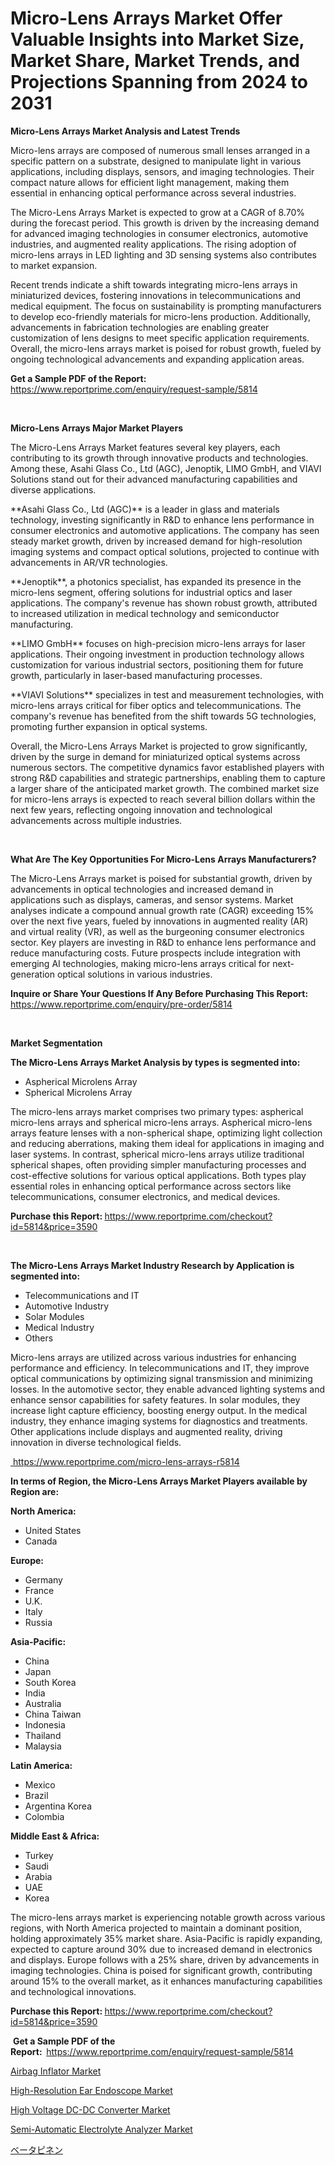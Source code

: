 <p><h1>Micro-Lens Arrays Market Offer Valuable Insights into Market Size, Market Share, Market Trends, and Projections Spanning from 2024 to 2031</h1></p><p><strong>Micro-Lens Arrays Market Analysis and Latest Trends</strong></p>
<p><p>Micro-lens arrays are composed of numerous small lenses arranged in a specific pattern on a substrate, designed to manipulate light in various applications, including displays, sensors, and imaging technologies. Their compact nature allows for efficient light management, making them essential in enhancing optical performance across several industries.</p><p>The Micro-Lens Arrays Market is expected to grow at a CAGR of 8.70% during the forecast period. This growth is driven by the increasing demand for advanced imaging technologies in consumer electronics, automotive industries, and augmented reality applications. The rising adoption of micro-lens arrays in LED lighting and 3D sensing systems also contributes to market expansion. </p><p>Recent trends indicate a shift towards integrating micro-lens arrays in miniaturized devices, fostering innovations in telecommunications and medical equipment. The focus on sustainability is prompting manufacturers to develop eco-friendly materials for micro-lens production. Additionally, advancements in fabrication technologies are enabling greater customization of lens designs to meet specific application requirements. Overall, the micro-lens arrays market is poised for robust growth, fueled by ongoing technological advancements and expanding application areas.</p></p>
<p><strong>Get a Sample PDF of the Report:&nbsp;</strong> <a href="https://www.reportprime.com/enquiry/request-sample/5814">https://www.reportprime.com/enquiry/request-sample/5814</a></p>
<p>&nbsp;</p>
<p><strong>Micro-Lens Arrays Major Market Players</strong></p>
<p><p>The Micro-Lens Arrays Market features several key players, each contributing to its growth through innovative products and technologies. Among these, Asahi Glass Co., Ltd (AGC), Jenoptik, LIMO GmbH, and VIAVI Solutions stand out for their advanced manufacturing capabilities and diverse applications.</p><p>**Asahi Glass Co., Ltd (AGC)** is a leader in glass and materials technology, investing significantly in R&D to enhance lens performance in consumer electronics and automotive applications. The company has seen steady market growth, driven by increased demand for high-resolution imaging systems and compact optical solutions, projected to continue with advancements in AR/VR technologies.</p><p>**Jenoptik**, a photonics specialist, has expanded its presence in the micro-lens segment, offering solutions for industrial optics and laser applications. The company's revenue has shown robust growth, attributed to increased utilization in medical technology and semiconductor manufacturing.</p><p>**LIMO GmbH** focuses on high-precision micro-lens arrays for laser applications. Their ongoing investment in production technology allows customization for various industrial sectors, positioning them for future growth, particularly in laser-based manufacturing processes.</p><p>**VIAVI Solutions** specializes in test and measurement technologies, with micro-lens arrays critical for fiber optics and telecommunications. The company's revenue has benefited from the shift towards 5G technologies, promoting further expansion in optical systems.</p><p>Overall, the Micro-Lens Arrays Market is projected to grow significantly, driven by the surge in demand for miniaturized optical systems across numerous sectors. The competitive dynamics favor established players with strong R&D capabilities and strategic partnerships, enabling them to capture a larger share of the anticipated market growth. The combined market size for micro-lens arrays is expected to reach several billion dollars within the next few years, reflecting ongoing innovation and technological advancements across multiple industries.</p></p>
<p>&nbsp;</p>
<p><strong>What Are The Key Opportunities For Micro-Lens Arrays Manufacturers?</strong></p>
<p><p>The Micro-Lens Arrays market is poised for substantial growth, driven by advancements in optical technologies and increased demand in applications such as displays, cameras, and sensor systems. Market analyses indicate a compound annual growth rate (CAGR) exceeding 15% over the next five years, fueled by innovations in augmented reality (AR) and virtual reality (VR), as well as the burgeoning consumer electronics sector. Key players are investing in R&D to enhance lens performance and reduce manufacturing costs. Future prospects include integration with emerging AI technologies, making micro-lens arrays critical for next-generation optical solutions in various industries.</p></p>
<p><strong>Inquire or Share Your Questions If Any Before Purchasing This Report:</strong> <a href="https://www.reportprime.com/enquiry/pre-order/5814">https://www.reportprime.com/enquiry/pre-order/5814</a></p>
<p>&nbsp;</p>
<p><strong>Market Segmentation</strong></p>
<p><strong>The Micro-Lens Arrays Market Analysis by types is segmented into:</strong></p>
<p><ul><li>Aspherical Microlens Array</li><li>Spherical Microlens Array</li></ul></p>
<p><p>The micro-lens arrays market comprises two primary types: aspherical micro-lens arrays and spherical micro-lens arrays. Aspherical micro-lens arrays feature lenses with a non-spherical shape, optimizing light collection and reducing aberrations, making them ideal for applications in imaging and laser systems. In contrast, spherical micro-lens arrays utilize traditional spherical shapes, often providing simpler manufacturing processes and cost-effective solutions for various optical applications. Both types play essential roles in enhancing optical performance across sectors like telecommunications, consumer electronics, and medical devices.</p></p>
<p><strong>Purchase this Report:&nbsp;</strong><a href="https://www.reportprime.com/checkout?id=5814&price=3590">https://www.reportprime.com/checkout?id=5814&price=3590</a></p>
<p>&nbsp;</p>
<p><strong>The Micro-Lens Arrays Market Industry Research by Application is segmented into:</strong></p>
<p><ul><li>Telecommunications and IT</li><li>Automotive Industry</li><li>Solar Modules</li><li>Medical Industry</li><li>Others</li></ul></p>
<p><p>Micro-lens arrays are utilized across various industries for enhancing performance and efficiency. In telecommunications and IT, they improve optical communications by optimizing signal transmission and minimizing losses. In the automotive sector, they enable advanced lighting systems and enhance sensor capabilities for safety features. In solar modules, they increase light capture efficiency, boosting energy output. In the medical industry, they enhance imaging systems for diagnostics and treatments. Other applications include displays and augmented reality, driving innovation in diverse technological fields.</p></p>
<p><a href="https://www.reportprime.com/micro-lens-arrays-r5814">&nbsp;https://www.reportprime.com/micro-lens-arrays-r5814</a></p>
<p><strong>In terms of Region, the Micro-Lens Arrays Market Players available by Region are:</strong></p>
<p>
    <p> <strong> North America: </strong>
        <ul>
            <li>United States</li>
            <li>Canada</li>
        </ul>
        </p> 
    <p> <strong> Europe: </strong>
        <ul>
            <li>Germany</li>
            <li>France</li>
            <li>U.K.</li>
            <li>Italy</li>
            <li>Russia</li>
        </ul>
        </p> 
    <p> <strong> Asia-Pacific: </strong>
        <ul>
            <li>China</li>
            <li>Japan</li>
            <li>South Korea</li>
            <li>India</li>
            <li>Australia</li>
            <li>China Taiwan</li>
            <li>Indonesia</li>
            <li>Thailand</li>
            <li>Malaysia</li>
        </ul>
        </p> 
    <p> <strong> Latin America: </strong>
        <ul>
            <li>Mexico</li>
            <li>Brazil</li>
            <li>Argentina Korea</li>
            <li>Colombia</li>
        </ul>
        </p> 
    <p> <strong> Middle East & Africa: </strong>
        <ul>
            <li>Turkey</li>
            <li>Saudi</li>
            <li>Arabia</li>
            <li>UAE</li>
            <li>Korea</li>
        </ul>
    </p>
    </p>
<p><p>The micro-lens arrays market is experiencing notable growth across various regions, with North America projected to maintain a dominant position, holding approximately 35% market share. Asia-Pacific is rapidly expanding, expected to capture around 30% due to increased demand in electronics and displays. Europe follows with a 25% share, driven by advancements in imaging technologies. China is poised for significant growth, contributing around 15% to the overall market, as it enhances manufacturing capabilities and technological innovations.</p></p>
<p><strong>Purchase this Report: </strong><a href="https://www.reportprime.com/checkout?id=5814&price=3590">https://www.reportprime.com/checkout?id=5814&price=3590</a></p>
<p>&nbsp;<strong>Get a Sample PDF of the Report:&nbsp;&nbsp;</strong><a href="https://www.reportprime.com/enquiry/request-sample/5814">https://www.reportprime.com/enquiry/request-sample/5814</a></p>
<p><strong></strong></p>
<p><p><a href="https://medium.com/@jasmine.wilson5656/airbag-inflator-market-research-report-market-forecast-and-growth-prospects-with-a-steady-cagr-of-0e4f04415493">Airbag Inflator Market</a></p><p><a href="https://issuu.com/reportprime-2/docs/high-resolution-ear-endoscope-marke_3b9e0c0b461081">High-Resolution Ear Endoscope Market</a></p><p><a href="https://github.com/GraceTurner587/Market-Research-Report-List-1/blob/main/high-voltage-dc-dc-converter-market.md">High Voltage DC-DC Converter Market</a></p><p><a href="https://issuu.com/reportprime-2/docs/semi-automatic-electrolyte-analyzer_8e36dd6d53164b">Semi-Automatic Electrolyte Analyzer Market</a></p><p><a href="https://medium.com/@shade463/%CE%B2-pinene%E5%B8%82%E5%A0%B4%E8%A6%8F%E6%A8%A1-%E3%82%B7%E3%82%A7%E3%82%A2-%E3%81%8A%E3%82%88%E3%81%B3%E3%83%88%E3%83%AC%E3%83%B3%E3%83%89%E5%88%86%E6%9E%90%E3%83%AC%E3%83%9D%E3%83%BC%E3%83%88-%E8%A3%BD%E5%93%81-95-%E4%BB%A5%E4%B8%8A-95-%E6%9C%AA%E6%BA%80-%E3%81%8A%E3%82%88%E3%81%B3%E3%82%BB%E3%82%B0%E3%83%A1%E3%83%B3%E3%83%88%E4%BA%88%E6%B8%AC-2024%E5%B9%B4-2031%E5%B9%B4-5b32ce964f42">ベータピネン</a></p></p>